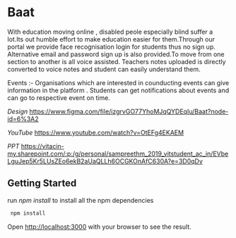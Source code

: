 # Baat

With education moving online , disabled peole especially blind suffer a lot.Its out humble effort to make education easier for them.Through our portal we provide face recognisation login for students thus no sign up.
Alternative email and password sign up is also provided.To move from one section to another is all voice assisted.
Teachers notes uploaded is directly converted to voice notes and student can easily understand them.<br />

Events :- Organisations which are interested in counducting events can give information in the platform . Students can get notifications about events and can go to respective event on time.



*Design*
https://www.figma.com/file/izgrvGO77YhoMJqQYDEqIu/Baat?node-id=6%3A2

*YouTube*
https://www.youtube.com/watch?v=OtEFg4EKAEM

*PPT*
https://vitacin-my.sharepoint.com/:p:/g/personal/sampreethm_2019_vitstudent_ac_in/EVbeLguJep5Kr5LUsZEo6ekB2aUaQLLh6OCGKOnAfC630A?e=3D0qDv

## Getting Started

run *npm install* to install all the npm dependencies

```bash
 npm install
```
Open [http://localhost:3000](http://localhost:3000) with your browser to see the result.
